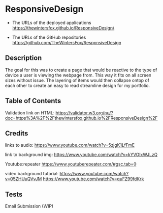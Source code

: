 # ResponsiveDesign

* The URLs of the deployed applications
https://thewintersfox.github.io/ResponsiveDesign/

* The URLs of the GitHub repositories
https://github.com/TheWintersFox/ResponsiveDesign


## Description 
The goal for this was to create a page that would be reactive to the type of device a user is viewing the webpage from.  This way it fits on all screen sizes without issue.  The layering of items would then collapse ontop of each other to create an easy to read streamline design for my portfolio. 

## Table of Contents

Validation link on HTML: https://validator.w3.org/nu/?doc=https%3A%2F%2Fthewintersfox.github.io%2FResponsiveDesign%2F


## Credits

links to audio: https://www.youtube.com/watch?v=5zjgK1LfFmE

link to background img: https://www.youtube.com/watch?v=kYVOIxWJLzQ

Youtube:repeater
https://www.youtuberepeater.com/#gsc.tab=0


video background tutorial:
https://www.youtube.com/watch?v=05ZHUuQVvJM
https://www.youtube.com/watch?v=quFZ99fdKrk


## Tests

Email Submission (WIP)